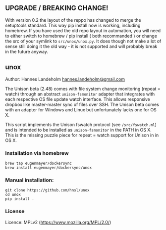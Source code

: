 ## UPGRADE / BREAKING CHANGE!
With version 0.2 the layout of the reppo has changed to merge the setuptools standard. This way pip install now is working, including homebrew.
If you have used the old repo layout in automation, you will need to either switch to homebrew / pip install ( both recommanded ) or change the src of your symlink to `src/unox/unox.py`. It does though not make a lot of sense still doing it the old way - it is not supported and will probably break in the future anyway.

## unox
Author: Hannes Landeholm <hannes.landeholm@gmail.com>

The Unison beta (2.48) comes with file system change monitoring (repeat = watch)
through an abstract `unison-fsmonitor` adapter that integrates with each respective
OS file update watch interface. This allows responsive dropbox like master-master sync
of files over SSH. The Unison beta comes with an adapter for Windows and Linux but
unfortunately lacks one for OS X.

This script implements the Unison fswatch protocol (see `/src/fswatch.ml`)
and is intended to be installed as `unison-fsmonitor` in the PATH in OS X. This is the
missing puzzle piece for repeat = watch support for Unison in in OS X.

### Installation via homebrew

    brew tap eugenmayer/dockersync
    brew install eugenmayer/dockersync/unox

### Manual installation:
```
git clone https://github.com/hnsl/unox
cd unox
pip install .
```

### License

Licence: MPLv2 (https://www.mozilla.org/MPL/2.0/)
